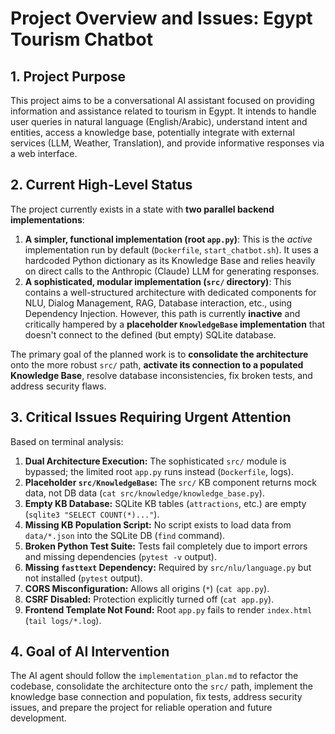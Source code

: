 # Project Overview and Issues: Egypt Tourism Chatbot

## 1. Project Purpose

This project aims to be a conversational AI assistant focused on providing information and assistance related to tourism in Egypt. It intends to handle user queries in natural language (English/Arabic), understand intent and entities, access a knowledge base, potentially integrate with external services (LLM, Weather, Translation), and provide informative responses via a web interface.

## 2. Current High-Level Status

The project currently exists in a state with **two parallel backend implementations**:

1.  **A simpler, functional implementation (root `app.py`)**: This is the *active* implementation run by default (`Dockerfile`, `start_chatbot.sh`). It uses a hardcoded Python dictionary as its Knowledge Base and relies heavily on direct calls to the Anthropic (Claude) LLM for generating responses.
2.  **A sophisticated, modular implementation (`src/` directory)**: This contains a well-structured architecture with dedicated components for NLU, Dialog Management, RAG, Database interaction, etc., using Dependency Injection. However, this path is currently **inactive** and critically hampered by a **placeholder `KnowledgeBase` implementation** that doesn't connect to the defined (but empty) SQLite database.

The primary goal of the planned work is to **consolidate the architecture** onto the more robust `src/` path, **activate its connection to a populated Knowledge Base**, resolve database inconsistencies, fix broken tests, and address security flaws.

## 3. Critical Issues Requiring Urgent Attention

Based on terminal analysis:

1.  **Dual Architecture Execution:** The sophisticated `src/` module is bypassed; the limited root `app.py` runs instead (`Dockerfile`, logs).
2.  **Placeholder `src/KnowledgeBase`:** The `src/` KB component returns mock data, not DB data (`cat src/knowledge/knowledge_base.py`).
3.  **Empty KB Database:** SQLite KB tables (`attractions`, etc.) are empty (`sqlite3 "SELECT COUNT(*)..."`).
4.  **Missing KB Population Script:** No script exists to load data from `data/*.json` into the SQLite DB (`find` command).
5.  **Broken Python Test Suite:** Tests fail completely due to import errors and missing dependencies (`pytest -v` output).
6.  **Missing `fasttext` Dependency:** Required by `src/nlu/language.py` but not installed (`pytest` output).
7.  **CORS Misconfiguration:** Allows all origins (`*`) (`cat app.py`).
8.  **CSRF Disabled:** Protection explicitly turned off (`cat app.py`).
9.  **Frontend Template Not Found:** Root `app.py` fails to render `index.html` (`tail logs/*.log`).

## 4. Goal of AI Intervention

The AI agent should follow the `implementation_plan.md` to refactor the codebase, consolidate the architecture onto the `src/` path, implement the knowledge base connection and population, fix tests, address security issues, and prepare the project for reliable operation and future development.